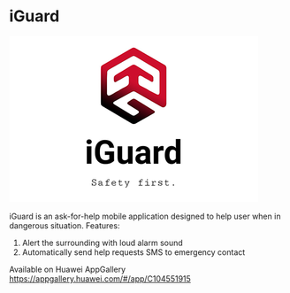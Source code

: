 # iGuard
![iGuard](https://github.com/jxhau/iGuard/blob/evolve_3.0/iguard.png?raw=true)

iGuard is an ask-for-help mobile application designed to help user when in dangerous situation. 
Features:
1. Alert the surrounding with loud alarm sound
2. Automatically send help requests SMS to emergency contact

Available on Huawei AppGallery
https://appgallery.huawei.com/#/app/C104551915
